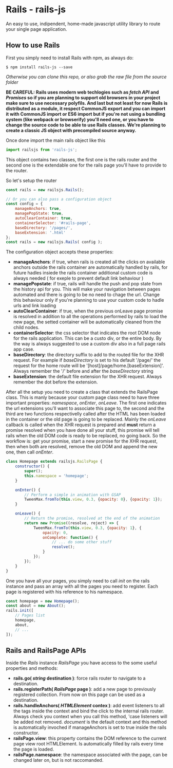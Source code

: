 # Rails - rails-js
An easy to use, indipendent, home-made javascript utility library to route your single page application.

## How to use Rails
First you simply need to install Rails with npm, as always do:
```
$ npm install rails-js --save
```
*Otherwise you can clone this repo, or also grab the raw file from the source folder*

__BE CAREFUL: Rails uses modern web techlogies such as *fetch API* and *Promises* so if you are planning to support old browsers in your project make sure to use necessary polyfils. And last but not least for now Rails is distributed as a module, it respect CommonJS export and you can import it with CommonJS import or ES6 import but if you're not using a bundling system (like webpack or browserify) you'll need one, or you have to change the source code to be able to use Rails classes. We're planning to create a classic JS object with precompiled source anyway.__

Once done import the main rails object like this

```javascript
import railsjs from 'rails-js';
```

This object contains two classes, the first one is the rails router and the second one is the extendable one for the rails page you'll have to provide to the router.

So let's setup the router

```javascript
const rails = new railsjs.Rails();
```
```javascript
// Or you can also pass a configuration object
const config = {
	manageAnchors: true,
	managePopState: true,
	autoClearContainer: true,
	containerSelector: '#rails-page',
	baseDirectory: '/pages/',
	baseExtension: '.html'
};
const rails = new railsjs.Rails( config );
```

The configuration object accepts these properties:
- __manageAnchors__: if true, when rails is created all the clicks on available anchors outside the rails container are automatically handled by rails, for future hadles insiede the rails container additional custom code is always needed ( for exeple to prevent default link behaviour )
- __managePopstate__: if true, rails will handle the push and pop state from the history api for you. This will make your navigation between pages automated and there is going to be no need to chage the url. Change this behaviour only if you're planning to use your custom code to hadle urls and link loading
- __autoClearContainer__: if true, when the previous onLeave page promise is resolved in addition to all the operations performed by rails to load the new page, the setted container will be automatically cleaned from the child nodes.
- __containerSelector__: the css selector that indicates the root DOM node for the rails application. This can be a custo div, or the entire body. By the way is always suggested to use a custom div also in a full page rails app case.
- __baseDirectory__: the directory suffix to add to the routed file for the XHR request. For example if *baseDirectory* is set to his default '/page/' the request for the home route will be '[host]/page/home.[baseExtension]'. Always remember the '/' before and after the *baseDirectory* string
- __baseExtension__: the default file extension for the XHR request. Always remember the dot before the extension.

After all the setup you need to create a class that extends the RailsPage class. This is manly because your custom page class need to have three important properties: *namespace*, *onEnter*, *onLeave*. The first one indicates the url extensions you'll want to associate this page to, the second and the third are two functions respectivelly called after the HTML has been loaded in the container or the old page is going to be replaced. Mainly the *onLeave* callback is called when the XHR request is prepared and __must__ return a promise resolved when you have done all your stuff, this promise will tell rails when the old DOM code is ready to be replaced, no going back. So the workflow is: get your promise, start a new promise for the XHR request, then when both are resolved, remove the old DOM and append the new one, then call *onEnter*.

```javascript
class Homepage extends railsjs.RailsPage {
	constructor() {
		super();
		this.namespace = 'homepage';
	}

	onEnter() {
		// Perform a simple in animation with GSAP
		TweenMax.fromTo(this.view, 0.3, {opacity: 0}, {opacity: 1});
	}

	onLeave() {
		// Return the promise, resolved at the end of the animation
		return new Promise((resolve, reject) => {
			TweenMax.fromTo(this.view, 0.3, {opacity: 1}, {
				opacity: 0,
				onComplete: function() {
					// ... do some other stuff
					resolve();
				}
			});
		});
	}
}
```
One you have all your pages, you simply need to call *init* on the rails instance and pass an array with all the pages you need to register. Each page is registered with his reference to his namespace.

```javascript
const homepage = new Homepage();
const about = new About();
rails.init([
	// Pages list
	homepage,
	about,
	// ...
]);
```
## Rails and RailsPage APIs

Inside the *Rails* instance *RailsPage* you have access to the some useful properties and methods:
- __rails.go( *string* destination )__: force rails router to navigate to a destination.
- __rails.registerPath( *RailsPage* page )__: add a new page to previously registered collection. From now on this page can be used as a destination.
- __rails.handleAnchors( *HTMLElement* contex )__: add event listeners to all the *<a>* tags inside the context and bind the click to the internal rails router. Always check you context when you call this method, 'case listeners will be added not removed. *document* is the default context and this method is automatically invoched if manageAnchors is set to true inside the rails constructor.
- __railsPage.view__: this property contains the DOM reference to the current page view root HTMLElement. Is automatically filled by rails every time the page is loaded.
- __railsPage.namespace__: the namespace associated with the page, can be changed later on, but is not raccomanded.

